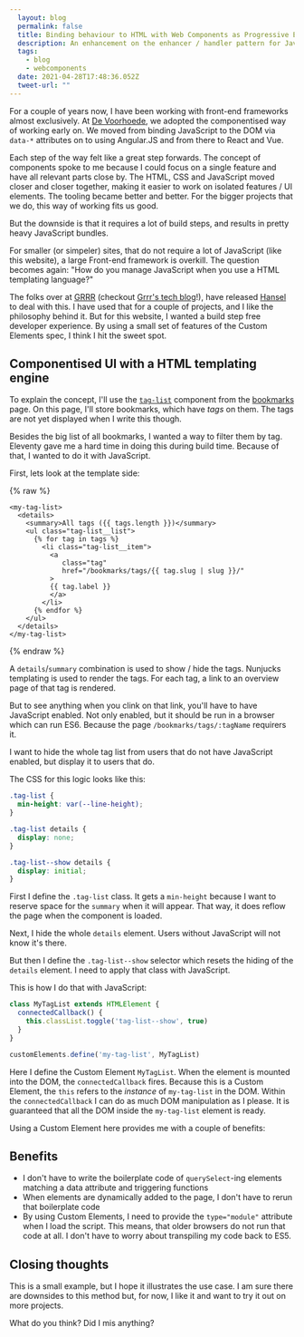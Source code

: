 ```yaml
---
  layout: blog
  permalink: false
  title: Binding behaviour to HTML with Web Components as Progressive Enhancement
  description: An enhancement on the enhancer / handler pattern for JavaScript
  tags:
    - blog
    - webcomponents
  date: 2021-04-28T17:48:36.052Z
  tweet-url: ""
---
```

For a couple of years now, I have been working with front-end frameworks almost exclusively. At [De Voorhoede](https://www.voorhoede.nl), we adopted the componentised way of working early on. We moved from binding JavaScript to the DOM via `data-*` attributes on to using Angular.JS and from there to React and Vue. 

Each step of the way felt like a great step forwards. The concept of components spoke to me because I could focus on a single feature and have all relevant parts close by. The HTML, CSS and JavaScript moved closer and closer together, making it easier to work on isolated features / UI elements. The tooling became better and better. For the bigger projects that we do, this way of working fits us good.

But the downside is that it requires a lot of build steps, and results in pretty heavy JavaScript bundles.

For smaller (or simpeler) sites, that do not require a lot of JavaScript (like this website), a large Front-end framework is overkill. The question becomes again: "How do you manage JavaScript when you use a HTML templating language?"

The folks over at [GRRR](https://grrr.nl) (checkout [Grrr's tech blog](https://grrr.tech)!), have released [Hansel](https://github.com/grrr-amsterdam/hansel) to deal with this. I have used that for a couple of projects, and I like the philosophy behind it. But for this website, I wanted a build step free developer experience. By using a small set of features of the Custom Elements spec, I think I hit the sweet spot.

## Componentised UI with a HTML templating engine

To explain the concept, I'll use the [`tag-list`](https://github.com/petergoes/petergoes.nl/tree/main/_includes/components/tag-list) component from the [bookmarks](/bookmarks) page. On this page, I'll store bookmarks, which have _tags_ on them. The tags are not yet displayed when I write this though. 

Besides the big list of all bookmarks, I wanted a way to filter them by tag. Eleventy gave me a hard time in doing this during build time. Because of that, I wanted to do it with JavaScript.

First, lets look at the template side:

{% raw %}
```twig
<my-tag-list>
  <details>
    <summary>All tags ({{ tags.length }})</summary>
    <ul class="tag-list__list">
      {% for tag in tags %}
        <li class="tag-list__item">
          <a
             class="tag"
             href="/bookmarks/tags/{{ tag.slug | slug }}/"
          >
          {{ tag.label }}
          </a>
        </li>
      {% endfor %}
    </ul>
  </details>
</my-tag-list>
```
{% endraw %}

A `details`/`summary` combination is used to show / hide the tags. Nunjucks templating is used to render the tags. For each tag, a link to an overview page of that tag is rendered.

But to see anything when you clink on that link, you'll have to have JavaScript enabled. Not only enabled, but it should be run in a browser which can run ES6. Because the page `/bookmarks/tags/:tagName` requirers it.

I want to hide the whole tag list from users that do not have JavaScript enabled, but display it to users that do.

The CSS for this logic looks like this:

```css
.tag-list {
  min-height: var(--line-height);
}

.tag-list details {
  display: none;
}

.tag-list--show details {
  display: initial;
}
```

First I define the `.tag-list` class. It gets a `min-height` because I want to reserve space for the `summary` when it will appear. That way, it does reflow the page when the component is loaded.

Next, I hide the whole `details` element. Users without JavaScript will not know it's there.

But then I define the `.tag-list--show` selector which resets the hiding of the `details` element. I need to apply that class with JavaScript.

This is how I do that with JavaScript:

```js
class MyTagList extends HTMLElement {
  connectedCallback() {
    this.classList.toggle('tag-list--show', true)
  }
}

customElements.define('my-tag-list', MyTagList)
```

Here I define the Custom Element `MyTagList`. When the element is mounted into the DOM, the `connectedCallback` fires. Because this is a Custom Element, the `this` refers to the _instance_ of `my-tag-list` in the DOM. Within the `connectedCallback` I can do as much DOM manipulation as I please. It is guaranteed that all the DOM inside the `my-tag-list` element is ready.

Using a Custom Element here provides me with a couple of benefits:

## Benefits
- I don't have to write the boilerplate code of `querySelect`-ing elements matching a data attribute and triggering functions
- When elements are dynamically added to the page, I don't have to rerun that boilerplate code
- By using Custom Elements, I need to provide the `type="module"` attribute when I load the script. This means, that older browsers do not run that code at all. I don't have to worry about transpiling my code back to ES5.

## Closing thoughts
This is a small example, but I hope it illustrates the use case. I am sure there are downsides to this method but, for now, I like it and want to try it out on more projects.

What do you think? Did I mis anything?